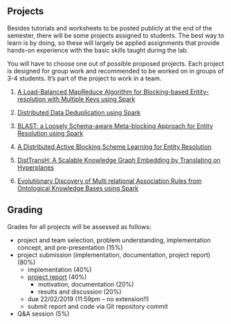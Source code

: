 ## Projects

Besides tutorials and worksheets to be posted publicly at the end of the semester, there will be some projects assigned to students. The best way to learn is by doing, so these will largely be applied assignments that provide hands-on experience with the basic skills taught during the lab.

You will have to choose one out of possible proposed projects. Each project is designed for group work and recommended to be worked on in groups of 3-4 students. It’s part of the project to work in a team.

1. [A Load-Balanced MapReduce Algorithm for Blocking-based Entity-resolution with Multiple Keys using Spark](project1)

1. [Distributed Data Deduplication using Spark](project2)

1. [BLAST: a Loosely Schema-aware Meta-blocking Approach for Entity Resolution using Spark](project3)

1. [A Distributed Active Blocking Scheme Learning for Entity Resolution](project4)

1. [DistTransH: A Scalable Knowledge Graph Embedding by Translating on Hyperplanes](project5)

1. [Evolutionary Discovery of Multi relational Association Rules from Ontological Knowledge Bases using Spark](project6)


## Grading
Grades for all projects will be assessed as follows:
- project and team selection, problem understanding, implementation concept, and pre-presentation (15%)
- project submission (implementation, documentation, project report) (80%)
  - implementation (40%)
  - [project report](https://docs.google.com/document/d/1HE5otXE3eHt-qc-bn3iEnOuH7OlJuhxnSLWJmNluneo/edit?usp=sharing) (40%)
    - motivation, documentation (20%)
    - results and discussion (20%)
  - due 22/02/2019 (11:59pm – no extension!!)
  - submit report and code via Git repository commit
- Q&A session (5%)
